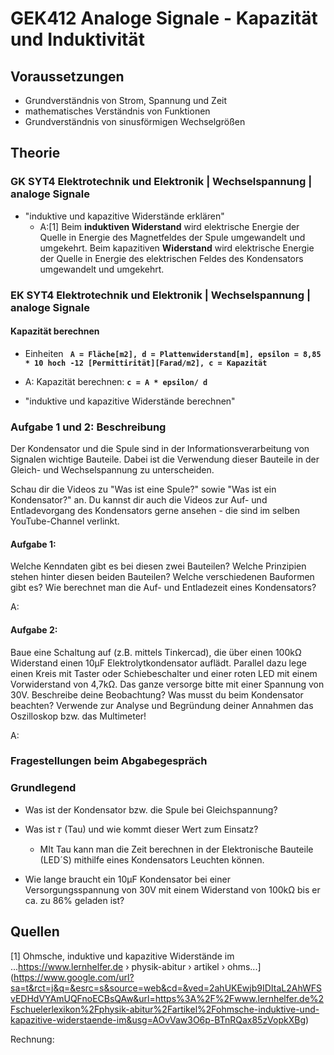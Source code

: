 # GEK412 Analoge Signale - Kapazität und Induktivität

## Voraussetzungen

- Grundverständnis von Strom, Spannung und Zeit
- mathematisches Verständnis von Funktionen
- Grundverständnis von sinusförmigen Wechselgrößen

## Theorie

### GK SYT4 Elektrotechnik und Elektronik | Wechselspannung | analoge Signale

- "induktive und kapazitive Widerstände erklären"
  - A:[1] Beim **induktiven Widerstand** wird elektrische Energie der Quelle in Energie des Magnetfeldes der Spule umgewandelt und umgekehrt. Beim kapazitiven **Widerstand** wird elektrische Energie der Quelle in Energie des elektrischen Feldes des Kondensators umgewandelt und umgekehrt.

### EK SYT4 Elektrotechnik und Elektronik | Wechselspannung | analoge Signale

#### Kapazität berechnen

- Einheiten **` A = Fläche[m2], d = Plattenwiderstand[m], epsilon = 8,85 * 10 hoch -12 [Permittirität][Farad/m2], c = Kapazität`**

- A: Kapazität berechnen: **``` c = A * epsilon/ d ```**

  

- "induktive und kapazitive Widerstände berechnen"

  

### Aufgabe  1 und 2: Beschreibung

Der Kondensator und die Spule sind in der Informationsverarbeitung  von Signalen wichtige Bauteile. Dabei ist die Verwendung dieser Bauteile in der Gleich- und Wechselspannung zu unterscheiden.

Schau dir die Videos zu "Was ist  eine Spule?" sowie "Was ist ein Kondensator?" an. Du kannst dir auch die Videos zur Auf- und Entladevorgang des Kondensators gerne ansehen - die sind im selben YouTube-Channel verlinkt.

#### Aufgabe 1:

Welche Kenndaten gibt es bei diesen zwei Bauteilen? Welche Prinzipien stehen hinter diesen beiden Bauteilen? Welche verschiedenen Bauformen  gibt es? Wie berechnet man die Auf- und Entladezeit eines Kondensators?

A:

#### Aufgabe 2:

Baue eine Schaltung auf (z.B. mittels Tinkercad), die über einen  100kΩ Widerstand einen 10µF Elektrolytkondensator auflädt. Parallel dazu lege einen Kreis mit Taster oder Schiebeschalter und einer roten LED  mit einem Vorwiderstand von 4,7kΩ. Das ganze versorge bitte mit einer  Spannung von 30V. Beschreibe deine Beobachtung? Was musst du beim  Kondensator beachten? Verwende zur Analyse und Begründung deiner  Annahmen das Oszilloskop bzw. das Multimeter!

A:

### Fragestellungen beim Abgabegespräch

### Grundlegend

- Was ist der Kondensator bzw. die Spule bei Gleichspannung?
- Was ist 𝜏 (Tau) und wie kommt dieser Wert zum Einsatz?
  - MIt Tau kann man die Zeit berechnen in der Elektronische Bauteile (LED´S) mithilfe eines Kondensators Leuchten können.

- Wie lange braucht ein 10µF Kondensator bei einer Versorgungsspannung von 30V mit einem Widerstand von 100kΩ bis er ca. zu 86% geladen ist?

## Quellen

[1] Ohmsche, induktive und kapazitive Widerstände im ...https://www.lernhelfer.de › physik-abitur › artikel › ohms...](https://www.google.com/url?sa=t&rct=j&q=&esrc=s&source=web&cd=&ved=2ahUKEwjb9IDItaL2AhWFSvEDHdVYAmUQFnoECBsQAw&url=https%3A%2F%2Fwww.lernhelfer.de%2Fschuelerlexikon%2Fphysik-abitur%2Fartikel%2Fohmsche-induktive-und-kapazitive-widerstaende-im&usg=AOvVaw3O6p-BTnRQax85zVopkXBg)

Rechnung:

